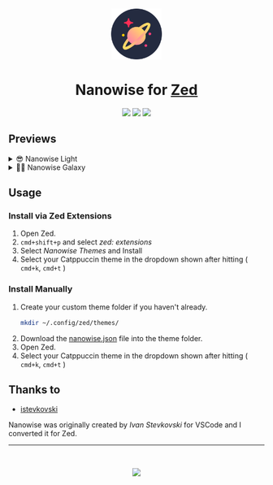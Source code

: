 <h3 align="center">
	<img src="https://raw.githubusercontent.com/Fastiraz/nanowise/main/assets/icons/galaxy/nanowise-round.png" width="100" alt="Logo"/><br/>
	<h1 align="center">Nanowise for <a href="https://zed.dev/">Zed</a></h1>
</h3>

<p align="center">
	<a href="https://github.com/Fastiraz/nanowise/stargazers"><img src="https://img.shields.io/github/stars/Fastiraz/nanowise?colorA=363a4f&colorB=b7bdf8&style=for-the-badge"></a>
	<a href="https://github.com/Fastiraz/nanowise/issues"><img src="https://img.shields.io/github/issues/Fastiraz/nanowise?colorA=363a4f&colorB=f5a97f&style=for-the-badge"></a>
	<a href="https://github.com/Fastiraz/nanowise/contributors"><img src="https://img.shields.io/github/contributors/Fastiraz/nanowise?colorA=363a4f&colorB=a6da95&style=for-the-badge"></a>
</p>

## Previews

<details>
<summary>😎 Nanowise Light</summary>
<img src="./assets/previews/light-preview.png"/>
</details>
<details>
<summary>🧑‍🚀 Nanowise Galaxy</summary>
<img src="./assets/previews/galaxy-preview.png"/>
</details>

## Usage

### Install via Zed Extensions

1. Open Zed.
2. `cmd+shift+p` and select _zed: extensions_
3. Select _Nanowise Themes_ and Install
4. Select your Catppuccin theme in the dropdown shown after hitting ( `cmd+k`, `cmd+t` )

### Install Manually

1. Create your custom theme folder if you haven't already.
   ```bash
   mkdir ~/.config/zed/themes/
   ```
2. Download the [nanowise.json](./themes/nanowise.json) file into the theme folder.
3. Open Zed.
4. Select your Catppuccin theme in the dropdown shown after hitting ( `cmd+k`, `cmd+t` )

## Thanks to

- [istevkovski](https://github.com/istevkovski)

Nanowise was originally created by *Ivan Stevkovski* for VSCode and I converted it for Zed.


---

&nbsp;

<p align="center">
	<a href="#"><img src="https://img.shields.io/static/v1.svg?style=for-the-badge&label=License&message=MIT&logoColor=d9e0ee&colorA=363a4f&colorB=b7bdf8"/></a>
</p>

